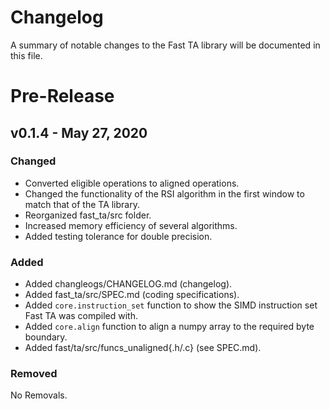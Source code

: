 # Changelog
A summary of notable changes to the Fast TA library will be documented in this file.

# Pre-Release
## v0.1.4 - May 27, 2020
### Changed
 * Converted eligible operations to aligned operations.
 * Changed the functionality of the RSI algorithm in the first window to match that of the TA library.
 * Reorganized fast_ta/src folder.
 * Increased memory efficiency of several algorithms.
 * Added testing tolerance for double precision.
### Added
 * Added changleogs/CHANGELOG.md (changelog).
 * Added fast_ta/src/SPEC.md (coding specifications).
 * Added `core.instruction_set` function to show the SIMD instruction set Fast TA was compiled with.
 * Added `core.align` function to align a numpy array to the required byte boundary.
 * Added fast/ta/src/funcs_unaligned{.h/.c} (see SPEC.md).
### Removed
No Removals.
